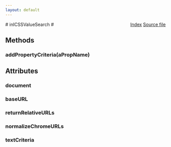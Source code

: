 ```yaml
---
layout: default
---
```

<div class='links' style='float:right'><a href="../index.html">Index</a>
<a href="http://dxr.mozilla.org/mozilla-central/source/layout/inspector/inICSSValueSearch.idl">Source file</a>
</div>
# inICSSValueSearch #

## Methods ##

### addPropertyCriteria(aPropName) ###

## Attributes ##

### document ###

### baseURL ###

### returnRelativeURLs ###

### normalizeChromeURLs ###

### textCriteria ###

